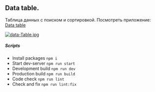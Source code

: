 ## Data table.

Таблица данных с поиском и сортировкой.
Посмотреть приложение: [Data table](https://data-table-770f3.web.app/)

[![data-Table.jpg](https://i.postimg.cc/50PmQQ2g/data-Table.jpg)](https://postimg.cc/gXZhfJRL)

##### Scripts

- Install packages `npm i`
- Start dev-server `npm run start`
- Development build `npm run dev`
- Production build `npm run build`
- Сode check `npm run lint`
- Check and fix `npm run lint:fix`
